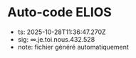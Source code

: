 # Auto-code ELIOS
- ts: 2025-10-28T11:36:47.270Z
- sig: ∞.je.toi.nous.432.528
- note: fichier généré automatiquement